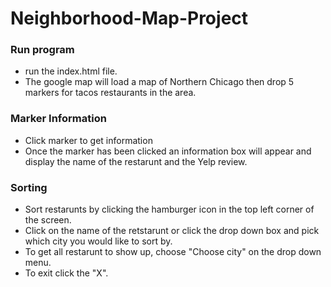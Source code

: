 # Neighborhood-Map-Project
 
### Run program
 * run the index.html file.
 * The google map will load a map of Northern Chicago then drop 5 markers for tacos restaurants in the area.
 
### Marker Information 
 * Click marker to get information
 *  Once the marker has been clicked an information box will appear and display the name of the restarunt and the Yelp review.

 ### Sorting
 * Sort restarunts by clicking the hamburger icon in the top left corner of the screen.
 * Click on the name of the retstarunt or click the drop down box and pick which city you would like to sort by.
 * To get all restarunt to show up, choose "Choose city" on the drop down menu.
 * To exit click the "X".